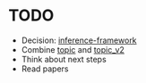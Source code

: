 # TODO

-   Decision: [inference-framework](./decisions/1.1-inference-framework.md)
-   Combine [topic](topic.md) and [topic_v2](topic_v2.md)
-   Think about next steps
-   Read papers
